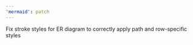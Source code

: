 ```yaml
---
'mermaid': patch
---
```


Fix stroke styles for ER diagram to correctly apply path and row-specific styles

